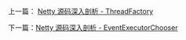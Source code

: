 

上一篇： [Netty 源码深入剖析 - ThreadFactory](netty-source-analysis-thread-factory.md)

下一篇：[Netty 源码深入剖析 - EventExecutorChooser](netty-source-analysis-event-executor-chooser.md)